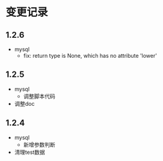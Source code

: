 # 变更记录

## 1.2.6
- mysql
  - fix: return type is None, which has no attribute 'lower'
## 1.2.5
- mysql
  - 调整脚本代码
- 调整doc

## 1.2.4
- mysql
  - 新增参数判断
- 清理test数据
